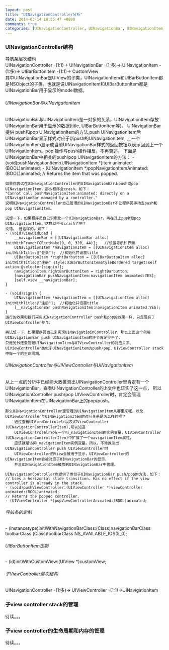 ```yaml
---
layout: post
title: "UINavigationController分析"
date: 2014-03-14 18:55:47 +0800
comments: true
categories: [UINavigationController, UINavigationBar, UINavigationItem, UIBarButtonItem]
---
```


<h3>UINavigationController结构</h3>
导航条层次结构<br/>
UINavigationController -(1:1)-> UINavigationBar -(1:多)-> UINavigationItem -(1:多)-> UIBarButtonItem -(1:1)-> CustomView<br/>
其中UINavigationBar是UIView的子类，UINavigationItem和UIBarButtonItem都是NSObject的子类，也就是说UINavigationItem和UIBarButtonItem都是
UINavigationBar用于显示的model数据。
<!--more-->

<h6>UINavigationBar与UINavigationItem</h6>
    UINavigationBar与UINavigationItem是一对多的关系，UINavigationItem存放UINavigationBar用于显示的数据(title, UIBarButtonItem等)。
    UINavigationBar提供 push和pop UINavigationItem的方法,push UINavigationItem后UINavigationBar显示样式对应于新push的UINavigationItem,
    上一个UINavigationItem显示成当前UINavigationBar样式的返回按钮以表示回到上一个UINavigationItem。pop 操作与push操作相反，不再赘述。
    下面是UINavigationBar中相关的push/pop UINavigationItem的方法：
    - (void)pushNavigationItem:(UINavigationItem *)item animated:(BOOL)animated;
    - (UINavigationItem *)popNavigationItemAnimated:(BOOL)animated; // Returns the item that was popped.
    
    如果你尝试在UINavigationController的UINavigationBar上push或pop UINavigationItem，那么程序会crash，如下：
    "Cannot call pushNavigationItem:animated: directly on a UINavigationBar managed by a controller."
    说明UINavigationController自己管理的UINavigationBar不让程序员手动去push和pop UINavigationItem。
    
    试想一下，如果程序员自己实例化一个UINavigationBar，再在其上push和pop UINavigationItem，这样就不会crash了吧？
    没错， 是这样的，如下：
    - (void)viewDidLoad {
        __navigationBar = [[UINavigationBar alloc] initWithFrame:CGRectMake(0, 0, 320, 44)];   //设置导航栏界面
        UINavigationItem *navigationItem = [[UINavigationItem alloc] initWithTitle:@"登录"];  //初始化并设置title
        UIBarButtonItem *rightBarbutton = [[UIBarButtonItem alloc] initWithTitle:@"注册" style:UIBarButtonItemStyleBordered target:self action:@selector(signin)];
        navigationItem.rightBarButtonItem = rightBarbutton;
        [navigationBar pushNavigationItem:navigationItem animated:YES];
        [self.view __navigationBar];
    }
    
    - (void)signin {
        UINavigationItem *navigationItem = [[UINavigationItem alloc] initWithTitle:@"注册"];  //初始化并设置title
        [__navigationBar pushNavigationItem:navigationItem animated:YES];
    }
    运行的效果和我们采用UINavigationController push和pop的效果一样，只是没有了UIViewController参与。
    
    再试想一下，如果程序员自己来实现UINavigatioinController，那么上面这个利用UINavigationBar push UINavigationItem的环节肯定少不了，
    只是另外还要管理UINavigationItem与UIViewController的对应关系、UIViewController类似于UINavigationItem的push/pop、UIViewController stack中每一个的生命周期。

<h6>UINavigationController与UIViewController与UINavigationItem</h6>
    从上一点的分析中已经能大致推测出UINavigationController里肯定有一个UINavigationBar，查看UINavigationController的.h文件也证实了这一点，
    所以UINavigationController push/pop UIViewController时，肯定会管理UINavigationItem在UINavigationBar上的pop/push。

    那么UINavigationController里管理的UINavigationItem从哪里来呢，以及UIViewController与UINavigationItem的对应关系是怎么样的呢？
        通过查看UIViewControlelr以及UIViewController (UINavigationControllerItem),可以知道
        UIViewControlelr它有一个叫_navigationItem的实例变量，UIViewController (UINavigationControllerItem)中扩展了一个navigationItem属性，
        应该就是访问_navigationItem实例变量。所以，不难推测出UINavigationController push UIViewController时
        UIViewController的View会被用于显示，UIViewController的UINavigationItem会被对应于UINavigationBar的显示，
        并且UINavigationItem被放到UINavigationBar中管理。

    UINavigationController也提供了类似于UINavigationBar push/pop的方法，如下：
    // Uses a horizontal slide transition. Has no effect if the view controller is already in the stack.
    - (void)pushViewController:(UIViewController *)viewController animated:(BOOL)animated;
    // Returns the popped controller.
    - (UIViewController *)popViewControllerAnimated:(BOOL)animated;

<h6>导航条的定制</h6>
    - (instancetype)initWithNavigationBarClass:(Class)navigationBarClass toolbarClass:(Class)toolbarClass NS_AVAILABLE_IOS(5_0);

<h6>UIBarButtonItem定制</h6>
    - (id)initWithCustomView:(UIView *)customView;

<h6>子ViewController层次结构</h6>
    UINavigationController -(1:多)-> UIViewController -(1:1)->UINavigationItem

<h3>子view controller stack的管理</h3>
待续。。。

<h3>子view controller的生命周期和内存的管理</h3>
待续。。。

